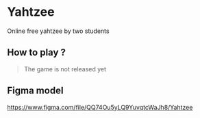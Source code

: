 # Yahtzee
Online free yahtzee by two students

## How to play ?
> The game is not released yet 

## Figma model
https://www.figma.com/file/QQ74Ou5yLQ9YuvqtcWaJh8/Yahtzee

